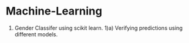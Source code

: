 # Machine-Learning 
1) Gender Classifer using scikit learn.
1)a) Verifying predictions using different models.
